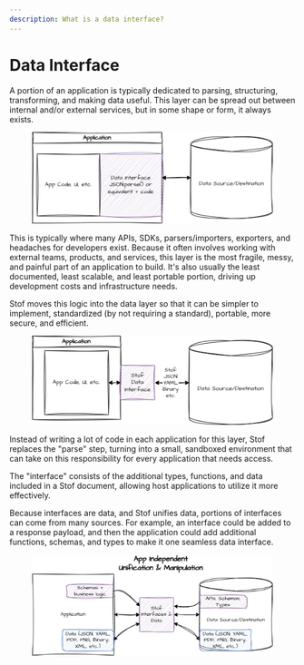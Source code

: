 ```yaml
---
description: What is a data interface?
---
```


# Data Interface

A portion of an application is typically dedicated to parsing, structuring, transforming, and making data useful. This layer can be spread out between internal and/or external services, but in some shape or form, it always exists.

<figure><img src="../.gitbook/assets/data_interface.png" alt=""><figcaption></figcaption></figure>

This is typically where many APIs, SDKs, parsers/importers, exporters, and headaches for developers exist. Because it often involves working with external teams, products, and services, this layer is the most fragile, messy, and painful part of an application to build. It's also usually the least documented, least scalable, and least portable portion, driving up development costs and infrastructure needs.

Stof moves this logic into the data layer so that it can be simpler to implement, standardized (by not requiring a standard), portable, more secure, and efficient.

<figure><img src="../.gitbook/assets/stof_data_interface.png" alt=""><figcaption></figcaption></figure>

Instead of writing a lot of code in each application for this layer, Stof replaces the "parse" step, turning into a small, sandboxed environment that can take on this responsibility for every application that needs access.

The "interface" consists of the additional types, functions, and data included in a Stof document, allowing host applications to utilize it more effectively.

Because interfaces are data, and Stof unifies data, portions of interfaces can come from many sources. For example, an interface could be added to a response payload, and then the application could add additional functions, schemas, and types to make it one seamless data interface.

<figure><img src="../.gitbook/assets/unified_stof_interface.png" alt=""><figcaption></figcaption></figure>
